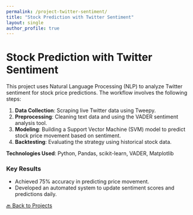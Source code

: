 ```yaml
---
permalink: /project-twitter-sentiment/
title: "Stock Prediction with Twitter Sentiment"
layout: single
author_profile: true
---
```


# Stock Prediction with Twitter Sentiment

This project uses Natural Language Processing (NLP) to analyze Twitter sentiment for stock price predictions. The workflow involves the following steps:

1. **Data Collection**: Scraping live Twitter data using Tweepy.
2. **Preprocessing**: Cleaning text data and using the VADER sentiment analysis tool.
3. **Modeling**: Building a Support Vector Machine (SVM) model to predict stock price movement based on sentiment.
4. **Backtesting**: Evaluating the strategy using historical stock data.

**Technologies Used**: Python, Pandas, scikit-learn, VADER, Matplotlib

### Key Results
- Achieved 75% accuracy in predicting price movement.
- Developed an automated system to update sentiment scores and predictions daily.

[🔙 Back to Projects](./projects)
